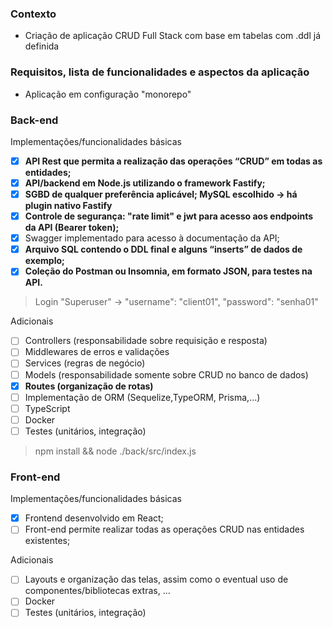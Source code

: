
### Contexto

- Criação de aplicação CRUD Full Stack com base em tabelas com .ddl já definida

### Requisitos, lista de funcionalidades e aspectos da aplicação

- Aplicação em configuração "monorepo"

### Back-end

Implementações/funcionalidades básicas
- [x] <b>API Rest que permita a realização das operações “CRUD” em todas as entidades;</b>
- [x] <b>API/backend em Node.js utilizando o framework Fastify;</b>
- [x] <b>SGBD de qualquer preferência aplicável; MySQL escolhido -> há plugin nativo Fastify</b>
- [x] <b>Controle de segurança: "rate limit" e jwt para acesso aos endpoints da API (Bearer token);</b>
- [x] Swagger implementado para acesso à documentação da API;
- [x] <b>Arquivo SQL contendo o DDL final e alguns “inserts” de dados de exemplo;</b>
- [x] <b>Coleção do Postman ou Insomnia, em formato JSON, para testes na API.</b>

> Login "Superuser" -> "username": "client01", "password": "senha01"

Adicionais
- [ ] Controllers (responsabilidade sobre requisição e resposta)
- [ ] Middlewares de erros e validações
- [ ] Services (regras de negócio)
- [ ] Models (responsabilidade somente sobre CRUD no banco de dados)
- [x] <b>Routes (organização de rotas)</b>
- [ ] Implementação de ORM (Sequelize,TypeORM, Prisma,...)
- [ ] TypeScript
- [ ] Docker
- [ ] Testes (unitários, integração)

> npm install && node ./back/src/index.js

### Front-end

Implementações/funcionalidades básicas
- [x] Frontend desenvolvido em React;
- [ ] Front-end permite realizar todas as operações CRUD nas entidades existentes;

Adicionais
- [ ] Layouts e organização das telas, assim como o eventual uso de componentes/bibliotecas extras, ...
- [ ] Docker
- [ ] Testes (unitários, integração)
